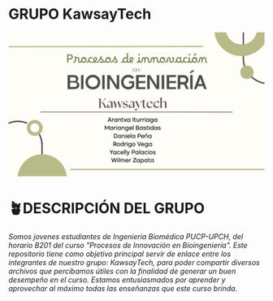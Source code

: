 # GRUPO KawsayTech
![](https://github.com/wiwi1708/KawsayTech/blob/4b398c97bf0af9992ad81b1c658257045d595062/Imagenes/Portada.jpg)
# 🪴DESCRIPCIÓN DEL GRUPO
###### Somos jovenes estudiantes de Ingeniería Biomédica PUCP-UPCH, del horario B201 del curso "Procesos de Innovación en Bioingeniería". Este repositorio tiene como objetivo principal servir de enlace entre los integrantes de nuestro grupo: KawsayTech, para poder compartir diversos archivos que percibamos útiles con la finalidad de generar un buen desempeño en el curso. Estamos entusiasmados por aprender y aprovechar al máximo todas las enseñanzas que este curso brinda.
